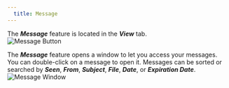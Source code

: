 ```yaml
---
  title: Message
---
```

The ***Message*** feature is located in the ***View*** tab.  
![Message Button](https://webdevolutions.azureedge.net/docs/en/rdm/mac/RDMMac0032.png) 

The ***Message*** feature opens a window to let you access your messages. You can double-click on a message to open it. Messages can be sorted or searched by ***Seen***, ***From***, ***Subject***, ***File***, ***Date***, or ***Expiration Date***.  
![Message Window](https://webdevolutions.azureedge.net/docs/en/rdm/mac/RDMMac0033.png) 

